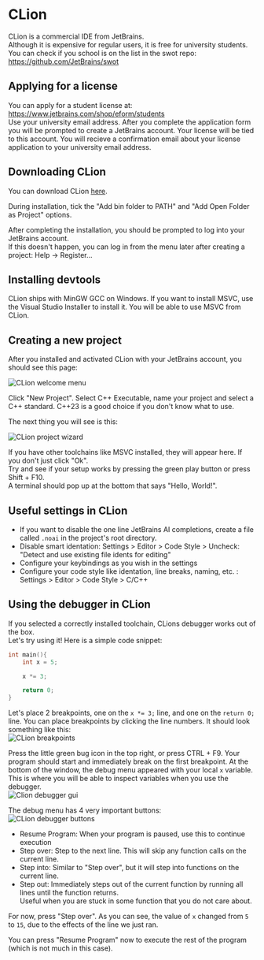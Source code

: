 # CLion

CLion is a commercial IDE from JetBrains.<br>
Although it is expensive for regular users, it is free for university students. <br>
You can check if you school is on the list in the swot repo: <https://github.com/JetBrains/swot>

## Applying for a license

You can apply for a student license at: <https://www.jetbrains.com/shop/eform/students> <br>
Use your university email address. After you complete the application form you will be prompted to create a JetBrains account. Your license will be tied to this account. You will recieve a confirmation email about your license application to your university email address.

## Downloading CLion

You can download CLion [here](https://www.jetbrains.com/clion/download).

During installation, tick the "Add bin folder to PATH" and "Add Open Folder as Project" options.

After completing the installation, you should be prompted to log into your JetBrains account.<br>
If this doesn't happen, you can log in from the menu later after creating a project: Help -> Register...

## Installing devtools

CLion ships with MinGW GCC on Windows. If you want to install MSVC, use the Visual Studio Installer to install it. You will be able to use MSVC from CLion.

## Creating a new project

After you installed and activated CLion with your JetBrains account, you should see this page:

![CLion welcome menu](/assets/clion/clion-1.png)

Click "New Project". Select C++ Executable, name your project and select a C++ standard. C++23 is a good choice if you don't know what to use.

The next thing you will see is this:

![CLion project wizard](/assets/clion/clion-2.png)

If you have other toolchains like MSVC installed, they will appear here. If you don't just click "Ok".<br>
Try and see if your setup works by pressing the green play button or press Shift + F10.<br>
A terminal should pop up at the bottom that says "Hello, World!".

## Useful settings in CLion

* If you want to disable the one line JetBrains AI completions, create a file called `.noai` in the project's root directory.
* Disable smart identation: Settings > Editor > Code Style > Uncheck: "Detect and use existing file idents for editing"
* Configure your keybindings as you wish in the settings
* Configure your code style like identation, line breaks, naming, etc. : Settings > Editor > Code Style > C/C++

## Using the debugger in CLion

If you selected a correctly installed toolchain, CLions debugger works out of the box.<br>
Let's try using it! Here is a simple code snippet:
```cpp
int main(){
    int x = 5;

    x *= 3;

    return 0;
}
```

Let's place 2 breakpoints, one on the `x *= 3;` line, and one on the `return 0;` line. You can place breakpoints by clicking the line numbers. It should look something like this: <br>
![CLion breakpoints](/assets/clion/clion-3.png)

Press the little green bug icon in the top right, or press CTRL + F9. Your program should start and immediately break on the first breakpoint. At the bottom of the window, the debug menu appeared with your local `x` variable. This is where you will be able to inspect variables when you use the debugger.<br>
![Clion debugger gui](/assets/clion/clion-5.png)


The debug menu has 4 very important buttons:<br>
![CLion debugger buttons](/assets/clion/clion-4.png)

* Resume Program: When your program is paused, use this to continue execution
* Step over: Step to the next line. This will skip any function calls on the current line.
* Step into: Similar to "Step over", but it will step into functions on the current line.
* Step out: Immediately steps out of the current function by running all lines until the function returns.<br>
Useful when you are stuck in some function that you do not care about.

For now, press "Step over". As you can see, the value of `x` changed from `5` to `15`, due to the effects of the line we just ran.

You can press "Resume Program" now to execute the rest of the program (which is not much in this case).
